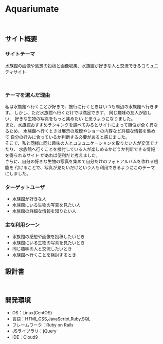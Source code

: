 # Aquariumate
​
## サイト概要
### サイトテーマ
水族館の画像や感想の投稿と画像収集、水族館が好きな人と交流できるコミュニティサイト

​
### テーマを選んだ理由
私は水族館へ行くことが好きで、旅行に行くときはいつも周辺の水族館へ行きます。
しかし、ただ水族館へ行くだけでは満足できず、
同じ趣味の友人が欲しい、
好きな生物の写真をもっと集めたい
と思うようになりました。  
また、水族館おすすめランキングを調べてみるとサイトによって順位が全く異なるため、
水族館へ行くときは展示の規模やショーの内容など詳細な情報を集めて
自分の好みに合っているか判断する必要があると感じました。  
そこで、私と同様に同じ趣味の人とコミュニケーションを取りたい人が交流できたり、
水族館へ行くことを検討している人が楽しめるかどうか判断できる情報を得られるサイト
があれば便利だと考えました。  
さらに、自分の好きな生物の写真を集めて自分だけのフォトアルバムを作れる機能を
付けることで、写真が見たいだけという人も利用できるようにこのテーマにしました。
​
### ターゲットユーザ
* 水族館が好きな人
* 水族館にいる生物の写真を見たい人
* 水族館の詳細な情報を知りたい人
​
### 主な利用シーン
* 水族館の感想や画像を投稿したいとき
* 水族館にいる生物の写真を見たいとき
* 同じ趣味の人と交流したいとき
* 水族館へ行くことを検討するとき
​
## 設計書

​
## 開発環境
- OS：Linux(CentOS)
- 言語：HTML,CSS,JavaScript,Ruby,SQL
- フレームワーク：Ruby on Rails
- JSライブラリ：jQuery
- IDE：Cloud9
​